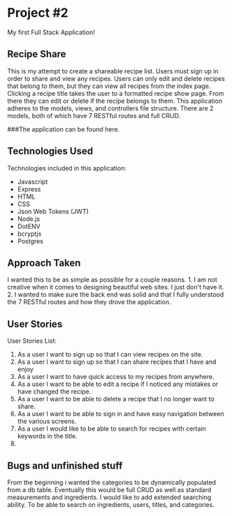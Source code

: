 # Project #2

My first Full Stack Application!

## Recipe Share

This is my attempt to create a shareable recipe list.  Users must sign up in order to share and view any recipes.  Users can only edit and delete recipes that belong to them, but they can view all recipes from the index page.  Clicking a recipe title takes the user to a formatted recipe show page.  From there they can edit or delete if the recipe belongs to them.
This application adheres to the models, views, and controllers file structure.  There are 2 models, both of which have 7 RESTful routes and full CRUD.

###The application can be found here.

## Technologies Used

Technologies included in this application:
 - Javascript 
 - Express 
 - HTML 
 - CSS 
 - Json Web Tokens (JWT) 
 - Node.js 
 - DotENV   
 - bcryptjs
 - Postgres

## Approach Taken

I wanted this to be as simple as possible for a couple reasons.  1. I am not creative when it comes to designing beautiful web sites.  I just don't have it.  2.  I wanted to make sure the back end was solid and that I fully understood the 7 RESTful routes and how they drove the application.

## User Stories

User Stories List:

 1. As a user I want to sign up so that I can view recipes on the site.
 2. As a user I want to sign up so that I can share recipes that I have and enjoy
 3. As a user I want to have quick access to my recipes from anywhere.
 4. As a user I want to be able to edit a recipe if I noticed any mistakes or have changed the recipe.
 5. As a user I want to be able to delete a recipe that I no longer want to share.
 6. As a user I want to be able to sign in and have easy navigation between the various screens.
 7. As a user I would like to be able to search for recipes with certain keywords in the title.
 8. 

## Bugs and unfinished stuff

From the beginning i wanted the categories to be dynamically populated from a db table.  Eventually this would be full CRUD as well as standard measurements and ingredients.
I would like to add extended searching ability.  To be able to search on ingredients, users, titles, and categories.

```
